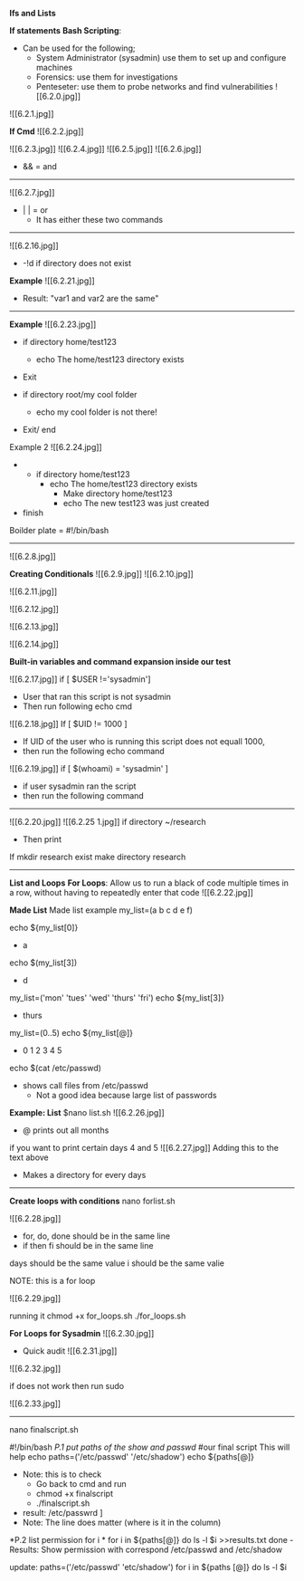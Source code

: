 **Ifs and Lists**

**If statements**
**Bash Scripting**: 
- Can be used for the following;
	- System Administrator (sysadmin) use them to set up and configure machines
	- Forensics: use them for investigations 
	- Penteseter: use them to probe networks and find vulnerabilities 
	![[6.2.0.jpg]]

![[6.2.1.jpg]]

**If Cmd**
![[6.2.2.jpg]]

![[6.2.3.jpg]]
![[6.2.4.jpg]]
![[6.2.5.jpg]]
![[6.2.6.jpg]]
- && = and
____
![[6.2.7.jpg]]
- | | = or
	- It has either these two commands

____
![[6.2.16.jpg]]
- -!d if directory does not exist

**Example**
![[6.2.21.jpg]]
- Result: "var1 and var2 are the same" 
____
**Example**
![[6.2.23.jpg]]
- if directory home/test123
	- echo The home/test123 directory exists
- Exit

- if directory root/my cool folder
	- echo my cool folder is not there!
- Exit/ end

Example 2
![[6.2.24.jpg]]
- - if directory home/test123
	- echo The home/test123 directory exists
		- Make directory home/test123
		- echo The new test123 was just created 
- finish 

Boilder plate = #!/bin/bash 

____

![[6.2.8.jpg]]


**Creating Conditionals**
![[6.2.9.jpg]]
![[6.2.10.jpg]]

![[6.2.11.jpg]]


![[6.2.12.jpg]]

![[6.2.13.jpg]]

![[6.2.14.jpg]]


**Built-in variables and command expansion inside our test**

![[6.2.17.jpg]]
if [ $USER !='sysadmin']
- User that ran this script is not sysadmin
- Then run following echo cmd

![[6.2.18.jpg]]
If [ $UID != 1000 ]
- If UID of the user who is running this script does not equall 1000,
- then run the following echo command

![[6.2.19.jpg]]
if [ $(whoami) = 'sysadmin' ]
- if user sysadmin ran the script
- then run the following command


______
![[6.2.20.jpg]]
![[6.2.25 1.jpg]]
if directory ~/research 
- Then print

If mkdir research exist
make directory research 


____


**List and Loops**
**For Loops**: Allow us to run a black of code multiple times in a row, without having to repeatedly enter that code
![[6.2.22.jpg]]

**Made List**
Made list example
my_list=(a b c d e f)

echo ${my_list[0]}
- a

echo $(my_list[3])
- d

my_list=('mon' 'tues' 'wed' 'thurs' 'fri')
echo ${my_list[3]}
- thurs

my_list=(0..5)
echo ${my_list[@]}
- 0 1 2 3 4 5 

echo $(cat /etc/passwd)
- shows call files from /etc/passwd
	- Not a good idea because large list of passwords

**Example: List**
$nano list.sh
![[6.2.26.jpg]]
- @ prints out all months

if you want to print certain days 4 and 5
![[6.2.27.jpg]]
Adding this to the text above
- Makes a directory for every days 


____

**Create loops with conditions**
nano forlist.sh

![[6.2.28.jpg]]

- for, do, done should be in the same line
- if then fi should be in the same line 

days should be the same value 
i should be the same valie 

NOTE: this is a for loop 

![[6.2.29.jpg]]

running it 
chmod +x for_loops.sh
./for_loops.sh


**For Loops for Sysadmin**
![[6.2.30.jpg]]
- Quick audit 
	![[6.2.31.jpg]]

![[6.2.32.jpg]]

 if does not work then run sudo

![[6.2.33.jpg]]


_____
nano finalscript.sh

#!/bin/bash
*P.1 put paths of the show and passwd*
#our final script This will help echo 
paths=('/etc/passwd' '/etc/shadow')
echo ${paths[@]}
- Note: this is to check 
	- Go back to cmd and run
	- chmod +x finalscript
	- ./finalscript.sh
- result: /etc/passwrd ]
- Note: The line does matter (where is it in the column)

*P.2 list permission for i *
for i in ${paths[@]}
do
	ls -l $i >>results.txt
done
	-Results: Show permission with correspond /etc/passwd and /etc/shadow

update:
paths=('/etc/passwd' 'etc/shadow')
for i in ${paths [@]}
do
	ls -l $i